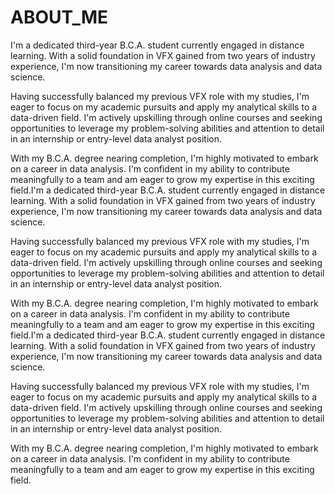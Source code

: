 # ABOUT_ME

I'm a dedicated third-year B.C.A. student currently engaged in distance learning. With a solid foundation in VFX gained from two years of industry experience, I'm now transitioning my career towards data analysis and data science.

Having successfully balanced my previous VFX role with my studies, I'm eager to focus on my academic pursuits and apply my analytical skills to a data-driven field. I'm actively upskilling through online courses and seeking opportunities to leverage my problem-solving abilities and attention to detail in an internship or entry-level data analyst position.

With my B.C.A. degree nearing completion, I'm highly motivated to embark on a career in data analysis. I'm confident in my ability to contribute meaningfully to a team and am eager to grow my expertise in this exciting field.I'm a dedicated third-year B.C.A. student currently engaged in distance learning. With a solid foundation in VFX gained from two years of industry experience, I'm now transitioning my career towards data analysis and data science.

Having successfully balanced my previous VFX role with my studies, I'm eager to focus on my academic pursuits and apply my analytical skills to a data-driven field. I'm actively upskilling through online courses and seeking opportunities to leverage my problem-solving abilities and attention to detail in an internship or entry-level data analyst position.

With my B.C.A. degree nearing completion, I'm highly motivated to embark on a career in data analysis. I'm confident in my ability to contribute meaningfully to a team and am eager to grow my expertise in this exciting field.I'm a dedicated third-year B.C.A. student currently engaged in distance learning. With a solid foundation in VFX gained from two years of industry experience, I'm now transitioning my career towards data analysis and data science.

Having successfully balanced my previous VFX role with my studies, I'm eager to focus on my academic pursuits and apply my analytical skills to a data-driven field. I'm actively upskilling through online courses and seeking opportunities to leverage my problem-solving abilities and attention to detail in an internship or entry-level data analyst position.

With my B.C.A. degree nearing completion, I'm highly motivated to embark on a career in data analysis. I'm confident in my ability to contribute meaningfully to a team and am eager to grow my expertise in this exciting field.
